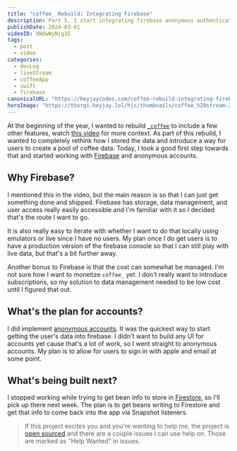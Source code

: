 ```yaml
---
title: "coffee_ Rebuild: Integrating Firebase"
description: Part 5. I start integrating firebase anonymous authentication and security rules.
publishDate: 2024-03-01
videoID: XNdwWyNjg3I
tags: 
  - post
  - video
categories:
  - devLog
  - liveStream
  - coffeeApp
  - swift
  - firebase
canonicalURL: "https://heyjaycodes.com/coffee-rebuild-integrating-firebase"
heroImage: "https://thorgi.heyjay.lol/hjc/thumbnails/coffee_%20stream-20240301.jpg"
---
```


At the beginning of the year, I wanted to rebuild [`_coffee`](https://heyjay.url.lol/coffeetrackergh) to include a few other features, watch [this video](https://youtube.com/live/nkVbtRdgF8E?feature=share) for more context. As part of this rebuild, I wanted to completely rethink how I stored the data and introduce a way for users to create a pool of coffee data. Today, I took a good first step towards that and started working with [Firebase](https://firebase.google.com/) and anonymous accounts.

## Why Firebase?

I mentioned this in the video, but the main reason is so that I can just get something done and shipped. Firebase has storage, data management, and user access really easily accessible and I'm familiar with it so I decided that's the route I want to go.

It is also really easy to iterate with whether I want to do that locally using emulators or live since I have no users. My plan once I do get users is to have a production version of the firebase console so that I can still play with live data, but that's a bit further away.

Another bonus to Firebase is that the cost can somewhat be managed. I'm not sure how I want to monetize `coffee_` yet. I don't really want to introduce subscriptions, so my solution to data management needed to be low cost until I figured that out.

## What's the plan for accounts?

I did implement [anonymous accounts](https://firebase.google.com/docs/auth/ios/anonymous-auth). It was the quickest way to start getting the user's data into firebase. I didn't want to build any UI for accounts yet cause that's a lot of work, so I went straight to anonymous accounts. My plan is to allow for users to sign in with apple and email at some point.

## What's being built next?

I stopped working while trying to get bean info to store in [Firestore](https://firebase.google.com/docs/firestore), so I'll pick up there next week. The plan is to get beans writing to Firestore and get that info to come back into the app via Snapshot listeners.

> If this project excites you and you're wanting to help me, the project is [open sourced](https://heyjay.url.lol/coffeetrackergh) and there are a couple issues I can use help on. Those are marked as "Help Wanted" in issues.